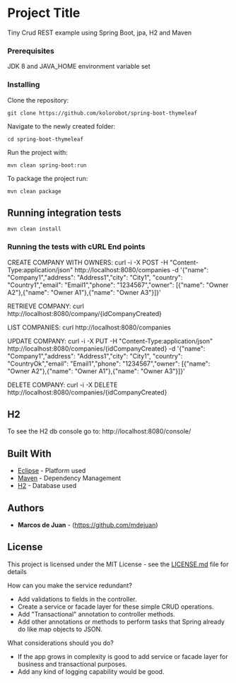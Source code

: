 # Project Title

Tiny Crud REST example using Spring Boot, jpa, H2 and Maven


### Prerequisites

JDK 8 and JAVA_HOME environment variable set


### Installing

Clone the repository:

    git clone https://github.com/kolorobot/spring-boot-thymeleaf

Navigate to the newly created folder:

    cd spring-boot-thymeleaf

Run the project with:

    mvn clean spring-boot:run

To package the project run:

    mvn clean package


## Running integration tests

    mvn clean install

### Running the tests with cURL End points

CREATE COMPANY WITH OWNERS:
curl -i -X POST -H "Content-Type:application/json" http://localhost:8080/companies -d '{"name": "Company1","address": "Address1","city": "City1",
"country": "Country1","email": "Email1","phone": "1234567","owner": [{"name": "Owner A2"},{"name": "Owner A1"},{"name": "Owner A3"}]}'

RETRIEVE COMPANY:
curl http://localhost:8080/company/{idCompanyCreated}

LIST COMPANIES:
curl http://localhost:8080/companies

UPDATE COMPANY:
curl -i -X PUT -H "Content-Type:application/json" http://localhost:8080/companies/{idCompanyCreated} -d '{"name": "Company1","address": "Address1","city": "City1",
"country": "CountryOk","email": "Email1","phone": "1234567","owner": [{"name": "Owner A2"},{"name": "Owner A1"},{"name": "Owner A3"}]}'

DELETE COMPANY:
curl -i -X DELETE http://localhost:8080/companies/{idCompanyCreated}


## H2

To see the H2 db console go to: http://localhost:8080/console/

## Built With

* [Eclipse](http://www.eclipse.org/) - Platform used
* [Maven](https://maven.apache.org/) - Dependency Management
* [H2](http://www.h2database.com) - Database used


## Authors

* **Marcos de Juan** - (https://github.com/mdejuan)

## License

This project is licensed under the MIT License - see the [LICENSE.md](LICENSE.md) file for details


How can you make the service redundant?
- Add validations to fields in the controller.
- Create a service or facade layer for these simple CRUD operations.
- Add "Transactional" annotation to controller methods.
- Add other annotations or methods to perform tasks that Spring already do like map objects to JSON.

What considerations should you do?

- If the app grows in complexity is good to add service or facade layer for business and transactional purposes.
- Add any kind of logging capability would be good. 
